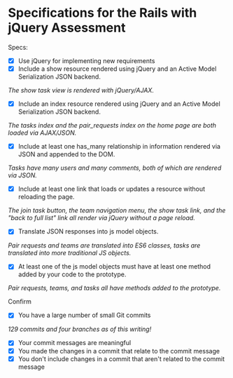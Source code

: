 # Specifications for the Rails with jQuery Assessment

Specs:
- [x] Use jQuery for implementing new requirements
- [x] Include a show resource rendered using jQuery and an Active Model Serialization JSON backend.

_The show task view is rendered with jQuery/AJAX._

- [x] Include an index resource rendered using jQuery and an Active Model Serialization JSON backend.

_The tasks index and the pair_requests index on the home page are both loaded via AJAX/JSON._

- [x] Include at least one has_many relationship in information rendered via JSON and appended to the DOM.

_Tasks have many users and many comments, both of which are rendered via JSON._

- [x] Include at least one link that loads or updates a resource without reloading the page.

_The join task button, the team navigation menu, the show task link, and the "back to full list" link all render via jQuery without a page reload._

- [x] Translate JSON responses into js model objects.

_Pair requests and teams are translated into ES6 classes, tasks are translated into more traditional JS objects._

- [x] At least one of the js model objects must have at least one method added by your code to the prototype.

_Pair requests, teams, and tasks all have methods added to the prototype._

Confirm
- [x] You have a large number of small Git commits

_129 commits and four branches as of this writing!_

- [x] Your commit messages are meaningful
- [x] You made the changes in a commit that relate to the commit message
- [x] You don't include changes in a commit that aren't related to the commit message
